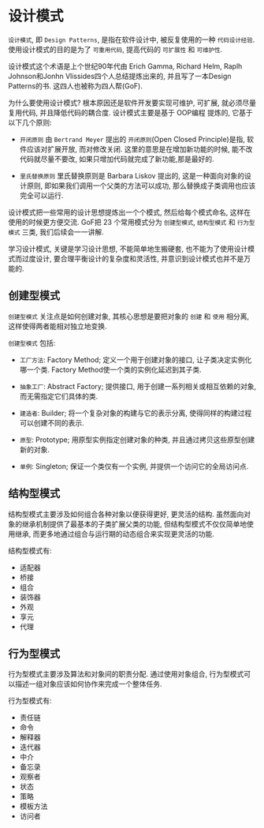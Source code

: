 # 设计模式

`设计模式`, 即 `Design Patterns`, 是指在软件设计中, 被反复使用的一种 `代码设计经验`.
使用设计模式的目的是为了 `可重用代码`, 提高代码的 `可扩展性` 和 `可维护性`.

设计模式这个术语是上个世纪90年代由 Erich Gamma,
Richard Helm, Raplh Johnson和Jonhn Vlissides四个人总结提炼出来的,
并且写了一本Design Patterns的书.
这四人也被称为四人帮(GoF).

为什么要使用设计模式?
根本原因还是软件开发要实现可维护, 可扩展, 就必须尽量复用代码,
并且降低代码的耦合度.
设计模式主要是基于 OOP编程 提炼的, 它基于以下几个原则:

+ `开闭原则`
由 `Bertrand Meyer` 提出的 `开闭原则`(Open Closed Principle)是指,
软件应该对扩展开放, 而对修改关闭.
这里的意思是在增加新功能的时候, 能不改代码就尽量不要改,
如果只增加代码就完成了新功能,那是最好的.

+ `里氏替换原则`
里氏替换原则是 Barbara Liskov 提出的, 这是一种面向对象的设计原则,
即如果我们调用一个父类的方法可以成功, 那么替换成子类调用也应该完全可以运行.

设计模式把一些常用的设计思想提炼出一个个模式,
然后给每个模式命名, 这样在使用的时候更方便交流.
GoF把 23 个常用模式分为 `创建型模式`, `结构型模式` 和 `行为型模式` 三类,
我们后续会一一讲解.

学习设计模式, 关键是学习设计思想, 不能简单地生搬硬套,
也不能为了使用设计模式而过度设计,
要合理平衡设计的复杂度和灵活性, 并意识到设计模式也并不是万能的.

## 创建型模式

`创建型模式` 关注点是如何创建对象,
其核心思想是要把对象的 `创建` 和 `使用` 相分离,
这样使得两者能相对独立地变换.

`创建型模式` 包括:

+ `工厂方法`: Factory Method;
定义一个用于创建对象的接口, 让子类决定实例化哪一个类.
Factory Method使一个类的实例化延迟到其子类.

+ `抽象工厂`: Abstract Factory;
提供接口, 用于创建一系列相关或相互依赖的对象, 而无需指定它们具体的类.

+ `建造者`: Builder;
将一个复杂对象的构建与它的表示分离, 使得同样的构建过程可以创建不同的表示.

+ `原型`: Prototype;
用原型实例指定创建对象的种类, 并且通过拷贝这些原型创建新的对象.

+ `单例`: Singleton;
保证一个类仅有一个实例, 并提供一个访问它的全局访问点.

## 结构型模式

结构型模式主要涉及如何组合各种对象以便获得更好, 更灵活的结构. 
虽然面向对象的继承机制提供了最基本的子类扩展父类的功能, 
但结构型模式不仅仅简单地使用继承, 
而更多地通过组合与运行期的动态组合来实现更灵活的功能.

结构型模式有:

+ 适配器
+ 桥接
+ 组合
+ 装饰器
+ 外观
+ 享元
+ 代理

## 行为型模式

行为型模式主要涉及算法和对象间的职责分配. 通过使用对象组合, 
行为型模式可以描述一组对象应该如何协作来完成一个整体任务.

行为型模式有:

+ 责任链
+ 命令
+ 解释器
+ 迭代器
+ 中介
+ 备忘录
+ 观察者
+ 状态
+ 策略
+ 模板方法
+ 访问者
